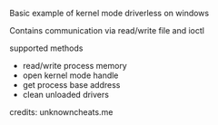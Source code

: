 Basic example of kernel mode driverless on windows

Contains communication via read/write file and ioctl

supported methods
- read/write process memory
- open kernel mode handle 
- get process base address
- clean unloaded drivers

credits: unknowncheats.me
